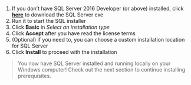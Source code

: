 1. If you don’t have SQL Server 2016 Developer (or above) installed, click [**here**](http://go.microsoft.com/fwlink/?LinkID=799009) to download the SQL Server exe 
2. Run it to start the SQL installer 
3. Click **Basic** in *Select an installation type* 
4. Click **Accept** after you have read the license terms 
5. (Optional) if you need to, you can choose a custom installation location for SQL Server 
6. Click **Install** to proceed with the installation

> You now have SQL Server installed and running locally on your Windows computer! Check out the next section to continue installing prerequisites.
